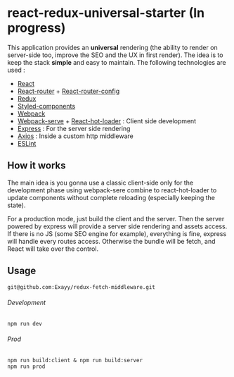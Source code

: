 # react-redux-universal-starter (In progress)

This application provides an **universal** rendering (the ability to render on server-side too, improve the SEO and the UX in first render). The idea is to keep the stack **simple** and easy to maintain. The following technologies are used :

* [React](https://github.com/facebook/react)
* [React-router](https://github.com/ReactTraining/react-router) + [React-router-config](https://github.com/ReactTraining/react-router/tree/master/packages/react-router-config)
* [Redux](https://github.com/reduxjs/redux)
* [Styled-components](https://github.com/styled-components/styled-components)
* [Webpack](https://github.com/webpack)
* [Webpack-serve](https://github.com/webpack-contrib/webpack-serve) + [React-hot-loader](https://github.com/gaearon/react-hot-loader) : Client side development
* [Express](https://github.com/expressjs/express) : For the server side rendering
* [Axios](https://github.com/axios/axios) : Inside a custom http middleware
* [ESLint](https://github.com/eslint/eslint)

## How it works

The main idea is you gonna use a classic client-side only for the development phase using webpack-sere combine to react-hot-loader to update components without complete reloading (especially keeping the state).

For a production mode, just build the client and the server. Then the server powered by express will provide a server side rendering and assets access. If there is no JS (some SEO engine for example), everything is fine, express will handle every routes access. Otherwise the bundle will be fetch, and React will take over the control.

## Usage

    git@github.com:Exayy/redux-fetch-middleware.git

###### Development

    npm run dev

###### Prod

    npm run build:client & npm run build:server
    npm run prod

